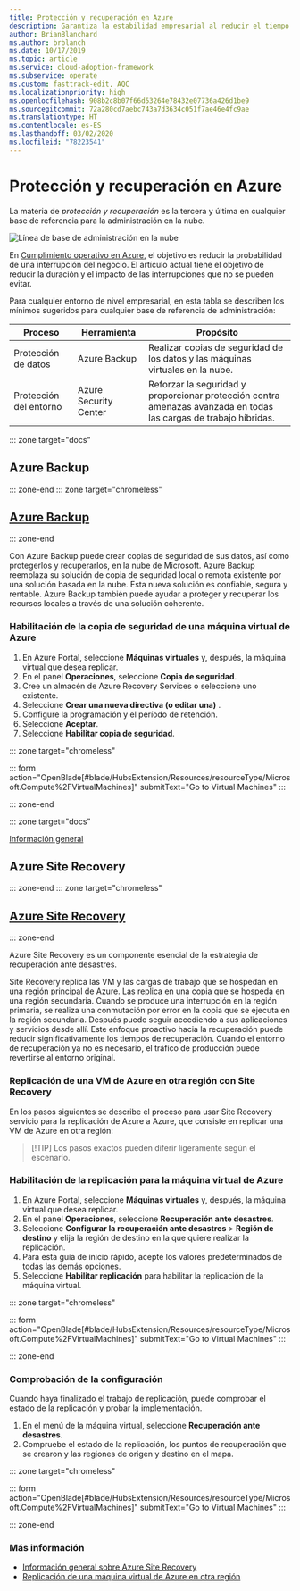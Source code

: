 ```yaml
---
title: Protección y recuperación en Azure
description: Garantiza la estabilidad empresarial al reducir el tiempo de recuperación
author: BrianBlanchard
ms.author: brblanch
ms.date: 10/17/2019
ms.topic: article
ms.service: cloud-adoption-framework
ms.subservice: operate
ms.custom: fasttrack-edit, AQC
ms.localizationpriority: high
ms.openlocfilehash: 908b2c8b07f66d53264e78432e07736a426d1be9
ms.sourcegitcommit: 72a280cd7aebc743a7d3634c051f7ae46e4fc9ae
ms.translationtype: HT
ms.contentlocale: es-ES
ms.lasthandoff: 03/02/2020
ms.locfileid: "78223541"
---
```

# <a name="protect-and-recover-in-azure"></a>Protección y recuperación en Azure

La materia de _protección y recuperación_ es la tercera y última en cualquier base de referencia para la administración en la nube.

![Línea de base de administración en la nube](../../_images/manage/management-baseline.png)

En [Cumplimiento operativo en Azure](./operational-compliance.md), el objetivo es reducir la probabilidad de una interrupción del negocio. El artículo actual tiene el objetivo de reducir la duración y el impacto de las interrupciones que no se pueden evitar.

Para cualquier entorno de nivel empresarial, en esta tabla se describen los mínimos sugeridos para cualquier base de referencia de administración:

|Proceso  |Herramienta  |Propósito  |
|---------|---------|---------|
|Protección de datos|Azure Backup|Realizar copias de seguridad de los datos y las máquinas virtuales en la nube.|
|Protección del entorno|Azure Security Center|Reforzar la seguridad y proporcionar protección contra amenazas avanzada en todas las cargas de trabajo híbridas.|

::: zone target="docs"

## <a name="azure-backup"></a>Azure Backup

::: zone-end
::: zone target="chromeless"

## <a name="azure-backup"></a>[Azure Backup](#tab/UpdbackupateManagement)

::: zone-end

Con Azure Backup puede crear copias de seguridad de sus datos, así como protegerlos y recuperarlos, en la nube de Microsoft. Azure Backup reemplaza su solución de copia de seguridad local o remota existente por una solución basada en la nube. Esta nueva solución es confiable, segura y rentable. Azure Backup también puede ayudar a proteger y recuperar los recursos locales a través de una solución coherente.

### <a name="enable-backup-for-an-azure-vm"></a>Habilitación de la copia de seguridad de una máquina virtual de Azure

1. En Azure Portal, seleccione **Máquinas virtuales** y, después, la máquina virtual que desea replicar.
1. En el panel **Operaciones**, seleccione **Copia de seguridad**.
1. Cree un almacén de Azure Recovery Services o seleccione uno existente.
1. Seleccione **Crear una nueva directiva (o editar una)** .
1. Configure la programación y el período de retención.
1. Seleccione **Aceptar**.
1. Seleccione **Habilitar copia de seguridad**.

::: zone target="chromeless"

::: form action="OpenBlade[#blade/HubsExtension/Resources/resourceType/Microsoft.Compute%2FVirtualMachines]" submitText="Go to Virtual Machines" :::

::: zone-end

::: zone target="docs"

[Información general](https://docs.microsoft.com/azure/backup/backup-introduction-to-azure-backup)

## <a name="azure-site-recovery"></a>Azure Site Recovery

::: zone-end
::: zone target="chromeless"

## <a name="azure-site-recovery"></a>[Azure Site Recovery](#tab/siterecovery)

::: zone-end

Azure Site Recovery es un componente esencial de la estrategia de recuperación ante desastres.

Site Recovery replica las VM y las cargas de trabajo que se hospedan en una región principal de Azure. Las replica en una copia que se hospeda en una región secundaria. Cuando se produce una interrupción en la región primaria, se realiza una conmutación por error en la copia que se ejecuta en la región secundaria. Después puede seguir accediendo a sus aplicaciones y servicios desde allí. Este enfoque proactivo hacia la recuperación puede reducir significativamente los tiempos de recuperación. Cuando el entorno de recuperación ya no es necesario, el tráfico de producción puede revertirse al entorno original.

### <a name="replicate-an-azure-vm-to-another-region-with-site-recovery"></a>Replicación de una VM de Azure en otra región con Site Recovery

En los pasos siguientes se describe el proceso para usar Site Recovery servicio para la replicación de Azure a Azure, que consiste en replicar una VM de Azure en otra región:
>
> [!TIP]
> Los pasos exactos pueden diferir ligeramente según el escenario.
>

### <a name="enable-replication-for-the-azure-vm"></a>Habilitación de la replicación para la máquina virtual de Azure

1. En Azure Portal, seleccione **Máquinas virtuales** y, después, la máquina virtual que desea replicar.
1. En el panel **Operaciones**, seleccione **Recuperación ante desastres**.
1. Seleccione **Configurar la recuperación ante desastres** > **Región de destino** y elija la región de destino en la que quiere realizar la replicación.
1. Para esta guía de inicio rápido, acepte los valores predeterminados de todas las demás opciones.
1. Seleccione **Habilitar replicación** para habilitar la replicación de la máquina virtual.

::: zone target="chromeless"

::: form action="OpenBlade[#blade/HubsExtension/Resources/resourceType/Microsoft.Compute%2FVirtualMachines]" submitText="Go to Virtual Machines" :::

::: zone-end

### <a name="verify-settings"></a>Comprobación de la configuración

Cuando haya finalizado el trabajo de replicación, puede comprobar el estado de la replicación y probar la implementación.

1. En el menú de la máquina virtual, seleccione **Recuperación ante desastres**.
1. Compruebe el estado de la replicación, los puntos de recuperación que se crearon y las regiones de origen y destino en el mapa.

::: zone target="chromeless"

::: form action="OpenBlade[#blade/HubsExtension/Resources/resourceType/Microsoft.Compute%2FVirtualMachines]" submitText="Go to Virtual Machines" :::

::: zone-end

### <a name="learn-more"></a>Más información

- [Información general sobre Azure Site Recovery](https://docs.microsoft.com/azure/site-recovery/site-recovery-overview)
- [Replicación de una máquina virtual de Azure en otra región](https://docs.microsoft.com/azure/site-recovery/azure-to-azure-quickstart)
